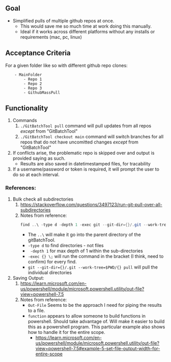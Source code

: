 ## Goal
- Simplified pulls of multiple github repos at once.
    - This would save me so much time at work doing this manually.
    - Ideal if it works across different platforms without any installs or requirements (mac, pc, linux)

## Acceptance Criteria
For a given folder like so with different github repo clones:
```
    - MainFolder
        - Repo 1
        - Repo 2
        - Repo 3
        - GithubMassPull
```
## Functionality
1. Commands
    1. ```./GitBatchTool pull``` command will pull updates from all repos *except* from "GitBatchTool"
    2. ```./GitBatchTool checkout main``` command will switch branches for all repos that do not have uncomitted changes *except* from "GitBatchTool"
2. If conflicts arise, the problematic repo is skipped over and output is provided saying as such.
    - Results are also saved in datetimestamped files, for tracability
3. If a username/password or token is required, it will prompt the user to do so at each interval.

### References:
1. Bulk check all subdirectories
    1. https://stackoverflow.com/questions/3497123/run-git-pull-over-all-subdirectories
    2. Notes from reference:
        ```PowerShell
        find ..\ -type d -depth 1 -exec git --git-dir={}/.git --work-tree=$PWD/{} pull origin master \;
        ```
        - The ```..\``` will make it go into the parent directory of the gitBatchTool.
        - ```-type d``` to find directories - not files
        - ``` -depth 1``` for max depth of 1 within the sub-directories 
        - ```-exec {} \;``` will run the command in the bracket (I think, need to confirm) for every find.
        - ```git --git-dir={}/.git --work-tree=$PWD/{} pull``` will pull the individual directories
2. Saving Output:
    1. https://learn.microsoft.com/en-us/powershell/module/microsoft.powershell.utility/out-file?view=powershell-7.5
    2. Notes from reference:
        - ```Out-File``` Seems to be the approach I need for piping the results to a file.
        - ```function``` appears to allow someone to build functions in powershell. Should take advantage of. Will make it easier to build this as a powershell program. This particular example also shows how to handle it for the entire scope.
            - https://learn.microsoft.com/en-us/powershell/module/microsoft.powershell.utility/out-file?view=powershell-7.5#example-5-set-file-output-width-for-entire-scope
